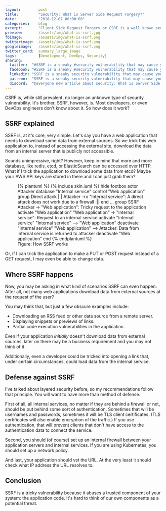 ```yaml
---
layout:        post
title:         "Security: What is Server Side Request Forgery?"
date:          "2018-12-07 00:00:00"
categories:    blog
excerpt:       "Client Side Request Forgery or CSRF is a well known security vulnerability. But what is SSRF?"
preview:       /assets/img/what-is-ssrf.jpg
fbimage:       /assets/img/what-is-ssrf.png
twitterimage:  /assets/img/what-is-ssrf.png
googleimage:   /assets/img/what-is-ssrf.png
twitter_card:  summary_large_image
tags:          [Development, DevOps, Security]
sharing:
  twitter:  "#SSRF is a sneaky #security vulnerability that may cause you big headaches. Let's talk about it!" 
  facebook: "#SSRF is a sneaky #security vulnerability that may cause you big headaches. Let's talk about it!"
  linkedin: "SSRF is a sneaky security vulnerability that may cause you big headaches. Let's talk about it!"
  patreon:  "SSRF is a sneaky security vulnerability that may cause you big headaches. Let's talk about it!"
  discord:  "@everyone new article about security: What is Server Side Request Forgery?"
---
```


CSRF is, while still prevalent, no longer an unknown type of security vulnerability. It's brother, SSRF, however, is.
Most developers, or even DevOps engineers don't know about it. So how does it work?

## SSRF explained

SSRF is, at it's core, very simple. Let's say you have a web application that needs to download some data from external
sources. So we trick this web application to, instead of accessing the external site, download the data from an internal
server that is publicly not accessible.

Sounds unimpressive, right? However, keep in mind that more and more database, like redis, etcd, or ElasticSearch can
be accessed over HTTP. What if I trick the application to download some data from etcd? Maybe your AWS API keys are
stored in there and I can just grab them?

<figure>{% plantuml %}
{% include skin.iuml %}
hide footbox
actor Attacker
database "Internal service"
control "Web application"
group Direct attack
   |||
   Attacker ->x "Internal service": A direct attack does not work due to a firewall
   ||| 
end
...
group SSRF
   Attacker -> "Web application": Tricky request to the application
   activate "Web application"
   "Web application" -> "Internal service": Request to an internal service
   activate "Internal service"
   "Internal service" --> "Web application"
   deactivate "Internal service"
   "Web application" --> Attacker: Data from internal service is returned to attacker
   deactivate "Web application"
end
{% endplantuml %}<figcaption>Figure: How SSRF works</figcaption></figure>

Or, if I can trick the application to make a PUT or POST request instead of a GET request, I may even be able to change
data.

## Where SSRF happens

Now, you may be asking in what kind of scenarios SSRF can even happen. After all, not many web applications download
data from external sources at the request of the user?

You may think that, but just a few obscure examples include:

- Downloading an RSS feed or other data source from a remote server.
- Displaying snippets or previews of links.
- Partial code execution vulnerabilities in the application.

Even if your application *initially* doesn't download data from external sources, later on there may be a business
requirement and you may not think of it.

Additionally, even a developer could be tricked into opening a link that, under certain circumstances, could load data
from the internal service.

## Defense against SSRF

I've talked about layered security before, so my recommendations follow that principle. You will want to have more than
method of defense.

First of all, all internal services, no matter if they are behind a firewall or not, should be put behind some sort
of authentication. Sometimes that will be usernames and passwords, sometimes it will be TLS client certificates. (TLS
certificates will also enable encryption of the traffic.) If you use authentication, that will prevent clients that
don't have access to the authentication data to connect the service.

Second, you should (of course) set up an internal firewall between your application servers and internal services. If
you are using Kubernetes, you should set up a network policy.

And last, your application should vet the URL. At the very least it should check what IP address the URL resolves to.

## Conclusion

SSRF is a tricky vulnerability because it abuses a trusted component of your system: the application code. It's hard to
think of our own components as a potential threat.
